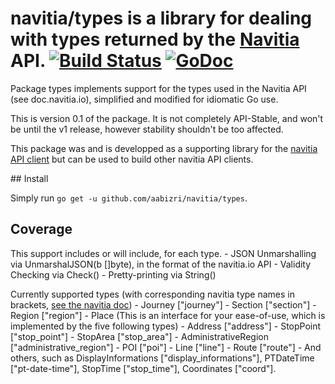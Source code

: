 # navitia/types is a library for dealing with types returned by the [Navitia](navitia.io) API. [![Build Status](https://travis-ci.org/aabizri/navitia-types.svg?branch=dev)](https://travis-ci.org/aabizri/navitia-types) [![GoDoc](https://godoc.org/github.com/aabizri/navitia/types?status.svg)](https://godoc.org/github.com/aabizri/navitia/types)

Package types implements support for the types used in the Navitia API (see doc.navitia.io), simplified and modified for idiomatic Go use.

This is version 0.1 of the package. It is not completely API-Stable, and won't be until the v1 release, however stability shouldn't be too affected.

This package was and is developped as a supporting library for the [navitia API client](https://github.com/aabizri/navitia) but can be used to build other navitia API clients.

## Install

Simply run `go get -u github.com/aabizri/navitia/types`.

## Coverage
This support includes or will include, for each type.
	- JSON Unmarshalling via UnmarshalJSON(b []byte), in the format of the navitia.io API
	- Validity Checking via Check()
	- Pretty-printing via String()

Currently supported types (with corresponding navitia type names in brackets, [see the navitia doc](doc.navitia.io))
	- Journey ["journey"]
	- Section ["section"]
	- Region ["region"]
	- Place (This is an interface for your ease-of-use, which is implemented by the five following types)
	- Address ["address"]
	- StopPoint ["stop_point"]
	- StopArea ["stop_area"]
	- AdministrativeRegion ["administrative_region"]
	- POI ["poi"]
	- Line ["line"]
	- Route ["route"]
	- And others, such as DisplayInformations ["display_informations"], PTDateTime ["pt-date-time"], StopTime ["stop_time"], Coordinates ["coord"].
